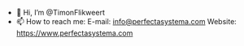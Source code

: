 - 👋 Hi, I’m @TimonFlikweert
- 📫 How to reach me: 
E-mail: info@perfectasystema.com
Website: https://www.perfectasystema.com


